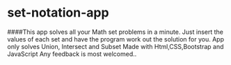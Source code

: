 # set-notation-app
####This app solves all your Math set problems in a minute.
Just insert the values of each set and have the program work out the solution for you.
App only solves Union, Intersect and Subset
Made with Html,CSS,Bootstrap and JavaScript
Any feedback is most welcomed..
